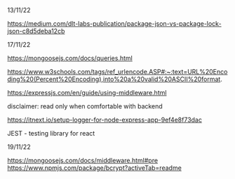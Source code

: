 13/11/22

https://medium.com/dlt-labs-publication/package-json-vs-package-lock-json-c8d5deba12cb

17/11/22

https://mongoosejs.com/docs/queries.html

https://www.w3schools.com/tags/ref_urlencode.ASP#:~:text=URL%20Encoding%20(Percent%20Encoding),into%20a%20valid%20ASCII%20format.

https://expressjs.com/en/guide/using-middleware.html

disclaimer: read only when comfortable with backend

https://itnext.io/setup-logger-for-node-express-app-9ef4e8f73dac

JEST - testing library for react

19/11/22

https://mongoosejs.com/docs/middleware.html#pre
https://www.npmjs.com/package/bcrypt?activeTab=readme
